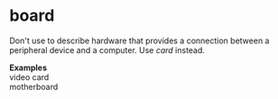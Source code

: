 # board

Don't use to describe hardware that provides a connection between a peripheral device and a computer. Use *card* instead.

**Examples**  
video card   
motherboard
